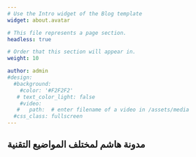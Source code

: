 ```yaml
---
# Use the Intro widget of the Blog template
widget: about.avatar

# This file represents a page section.
headless: true

# Order that this section will appear in.
weight: 10

author: admin
#design:
  #background:
    #color: '#F2F2F2'
   # text_color_light: false
    #video:
   #   path:  # enter filename of a video in /assets/media
  #css_class: fullscreen
---
```


## مدونة هاشم لمختلف المواضيع التقنية
#
#